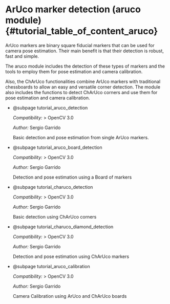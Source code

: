 ArUco marker detection (aruco module) {#tutorial_table_of_content_aruco}
==========================================================

ArUco markers are binary square fiducial markers that can be used for camera pose estimation.
Their main benefit is that their detection is robust, fast and simple.

The aruco module includes the detection of these types of markers and the tools to employ them
for pose estimation and camera calibration.

Also, the ChArUco functionalities combine ArUco markers with traditional chessboards to allow
an easy and versatile corner detection. The module also includes the functions to detect
ChArUco corners and use them for pose estimation and camera calibration.

-   @subpage tutorial_aruco_detection

    *Compatibility:* \> OpenCV 3.0

    *Author:* Sergio Garrido

    Basic detection and pose estimation from single ArUco markers.

-   @subpage tutorial_aruco_board_detection

    *Compatibility:* \> OpenCV 3.0

    *Author:* Sergio Garrido

    Detection and pose estimation using a Board of markers

-   @subpage tutorial_charuco_detection

    *Compatibility:* \> OpenCV 3.0

    *Author:* Sergio Garrido

    Basic detection using ChArUco corners

-   @subpage tutorial_charuco_diamond_detection

    *Compatibility:* \> OpenCV 3.0

    *Author:* Sergio Garrido

    Detection and pose estimation using ChArUco markers

-   @subpage tutorial_aruco_calibration

    *Compatibility:* \> OpenCV 3.0

    *Author:* Sergio Garrido

    Camera Calibration using ArUco and ChArUco boards
